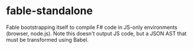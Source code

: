 # fable-standalone

Fable bootstrapping itself to compile F# code in JS-only environments (browser, node.js). Note this doesn't output JS code, but a JSON AST that must be transformed using Babel.
